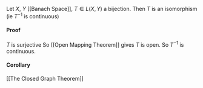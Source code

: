 Let $X$, $Y$ [[Banach Space]], $T\in L(X,Y)$ a bijection. Then $T$ is an isomorphism (ie $T^{-1}$ is continuous)
#### Proof
$T$ is surjective
So [[Open Mapping Theorem]] gives $T$ is open.
So $T^{-1}$ is continuous.

#### Corollary
[[The Closed Graph Theorem]]
